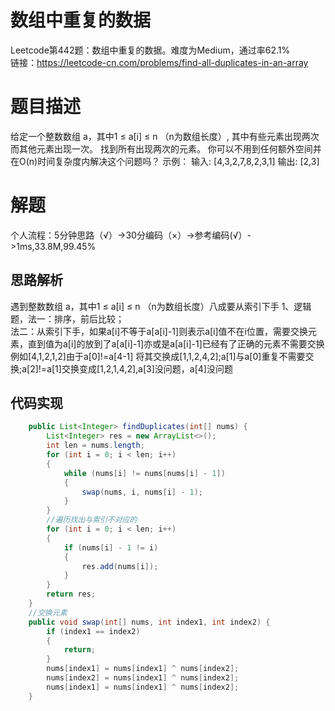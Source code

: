 # 数组中重复的数据
Leetcode第442题：数组中重复的数据。难度为Medium，通过率62.1%  
链接：https://leetcode-cn.com/problems/find-all-duplicates-in-an-array
# 题目描述
给定一个整数数组 a，其中1 ≤ a[i] ≤ n （n为数组长度）, 其中有些元素出现两次而其他元素出现一次。
找到所有出现两次的元素。
你可以不用到任何额外空间并在O(n)时间复杂度内解决这个问题吗？
示例：
输入:
[4,3,2,7,8,2,3,1]
输出:
[2,3]
# 解题
个人流程：5分钟思路（√）->30分编码（×）->参考编码(√）->1ms,33.8M,99.45%
## 思路解析
遇到整数数组 a，其中1 ≤ a[i] ≤ n （n为数组长度）八成要从索引下手
1、逻辑题，法一：排序，前后比较；  
法二：从索引下手，如果a[i]不等于a[a[i]-1]则表示a[i]值不在i位置，需要交换元素，直到值为a[i]的放到了a[a[i]-1]亦或是a[a[i]-1]已经有了正确的元素不需要交换  
例如[4,1,2,1,2]由于a[0]!=a[4-1] 将其交换成[1,1,2,4,2];a[1]与a[0]重复不需要交换;a[2]!=a[1]交换变成[1,2,1,4,2],a[3]没问题，a[4]没问题
## 代码实现  
```java
    public List<Integer> findDuplicates(int[] nums) {
        List<Integer> res = new ArrayList<>();
        int len = nums.length;
        for (int i = 0; i < len; i++)
        {
            while (nums[i] != nums[nums[i] - 1])
            {
                swap(nums, i, nums[i] - 1);
            }
        }
        //遍历找出与索引不对应的
        for (int i = 0; i < len; i++)
        {
            if (nums[i] - 1 != i)
            {
                res.add(nums[i]);
            }
        }
        return res;
    }
    //交换元素
    public void swap(int[] nums, int index1, int index2) {
        if (index1 == index2)
        {
            return;
        }
        nums[index1] = nums[index1] ^ nums[index2];
        nums[index2] = nums[index1] ^ nums[index2];
        nums[index1] = nums[index1] ^ nums[index2];
    }
```
